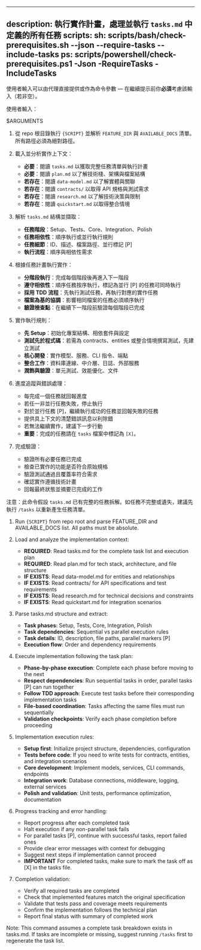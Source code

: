 
---
description: 執行實作計畫，處理並執行 `tasks.md` 中定義的所有任務
scripts:
  sh: scripts/bash/check-prerequisites.sh --json --require-tasks --include-tasks
  ps: scripts/powershell/check-prerequisites.ps1 -Json -RequireTasks -IncludeTasks
---

使用者輸入可以由代理直接提供或作為命令參數 — 在繼續提示前你**必須**考慮該輸入（若非空）。

使用者輸入：

$ARGUMENTS

1. 從 repo 根目錄執行 `{SCRIPT}` 並解析 `FEATURE_DIR` 與 `AVAILABLE_DOCS` 清單。所有路徑必須為絕對路徑。

2. 載入並分析實作上下文：
   - **必要**：閱讀 `tasks.md` 以獲取完整任務清單與執行計畫
   - **必要**：閱讀 `plan.md` 以了解技術棧、架構與檔案結構
   - **若存在**：閱讀 `data-model.md` 以了解實體與關聯
   - **若存在**：閱讀 `contracts/` 以取得 API 規格與測試需求
   - **若存在**：閱讀 `research.md` 以了解技術決策與限制
   - **若存在**：閱讀 `quickstart.md` 以取得整合情境

3. 解析 `tasks.md` 結構並擷取：
   - **任務階段**：Setup、Tests、Core、Integration、Polish
   - **任務相依性**：順序執行或並行執行規則
   - **任務細節**：ID、描述、檔案路徑、並行標記 [P]
   - **執行流程**：順序與相依性需求

4. 根據任務計畫執行實作：
   - **分階段執行**：完成每個階段後再進入下一階段
   - **遵守相依性**：順序任務按序執行，標記為並行 [P] 的任務可同時執行  
   - **採用 TDD 流程**：先執行測試任務，再執行對應的實作任務
   - **檔案為基的協調**：影響相同檔案的任務必須順序執行
   - **驗證檢查點**：在繼續下一階段前驗證每個階段已完成

5. 實作執行規則：
   - **先 Setup**：初始化專案結構、相依套件與設定
   - **測試先於程式碼**：若需為 contracts、entities 或整合情境撰寫測試，先建立測試
   - **核心開發**：實作模型、服務、CLI 指令、端點
   - **整合工作**：資料庫連線、中介層、日誌、外部服務
   - **潤飾與驗證**：單元測試、效能優化、文件

6. 進度追蹤與錯誤處理：
   - 每完成一個任務就回報進度
   - 若任一非並行任務失敗，停止執行
   - 對於並行任務 [P]，繼續執行成功的任務並回報失敗的任務
   - 提供具上下文的清楚錯誤訊息以利除錯
   - 若無法繼續實作，建議下一步行動
   - **重要**：完成的任務請在 `tasks` 檔案中標記為 `[X]`。

7. 完成驗證：
   - 驗證所有必要任務已完成
   - 檢查已實作的功能是否符合原始規格
   - 驗證測試通過且覆蓋率符合需求
   - 確認實作遵循技術計畫
   - 回報最終狀態並摘要已完成的工作

注意：此命令假設 `tasks.md` 已有完整的任務拆解。如任務不完整或遺失，建議先執行 `/tasks` 以重新產生任務清單。

1. Run `{SCRIPT}` from repo root and parse FEATURE_DIR and AVAILABLE_DOCS list. All paths must be absolute.

2. Load and analyze the implementation context:
   - **REQUIRED**: Read tasks.md for the complete task list and execution plan
   - **REQUIRED**: Read plan.md for tech stack, architecture, and file structure
   - **IF EXISTS**: Read data-model.md for entities and relationships
   - **IF EXISTS**: Read contracts/ for API specifications and test requirements
   - **IF EXISTS**: Read research.md for technical decisions and constraints
   - **IF EXISTS**: Read quickstart.md for integration scenarios

3. Parse tasks.md structure and extract:
   - **Task phases**: Setup, Tests, Core, Integration, Polish
   - **Task dependencies**: Sequential vs parallel execution rules
   - **Task details**: ID, description, file paths, parallel markers [P]
   - **Execution flow**: Order and dependency requirements

4. Execute implementation following the task plan:
   - **Phase-by-phase execution**: Complete each phase before moving to the next
   - **Respect dependencies**: Run sequential tasks in order, parallel tasks [P] can run together  
   - **Follow TDD approach**: Execute test tasks before their corresponding implementation tasks
   - **File-based coordination**: Tasks affecting the same files must run sequentially
   - **Validation checkpoints**: Verify each phase completion before proceeding

5. Implementation execution rules:
   - **Setup first**: Initialize project structure, dependencies, configuration
   - **Tests before code**: If you need to write tests for contracts, entities, and integration scenarios
   - **Core development**: Implement models, services, CLI commands, endpoints
   - **Integration work**: Database connections, middleware, logging, external services
   - **Polish and validation**: Unit tests, performance optimization, documentation

6. Progress tracking and error handling:
   - Report progress after each completed task
   - Halt execution if any non-parallel task fails
   - For parallel tasks [P], continue with successful tasks, report failed ones
   - Provide clear error messages with context for debugging
   - Suggest next steps if implementation cannot proceed
   - **IMPORTANT** For completed tasks, make sure to mark the task off as [X] in the tasks file.

7. Completion validation:
   - Verify all required tasks are completed
   - Check that implemented features match the original specification
   - Validate that tests pass and coverage meets requirements
   - Confirm the implementation follows the technical plan
   - Report final status with summary of completed work

Note: This command assumes a complete task breakdown exists in tasks.md. If tasks are incomplete or missing, suggest running `/tasks` first to regenerate the task list.